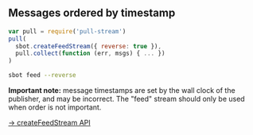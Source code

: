 ## Messages ordered by timestamp

```js
var pull = require('pull-stream')
pull(
  sbot.createFeedStream({ reverse: true }),
  pull.collect(function (err, msgs) { ... })
)
```
```bash
sbot feed --reverse
```

**Important note:** message timestamps are set by the wall clock of the publisher, and may be incorrect.
The "feed" stream should only be used when order is not important.

[&rarr; createFeedStream API](/apis/scuttlebot/ssb.html#createfeedstream-source)